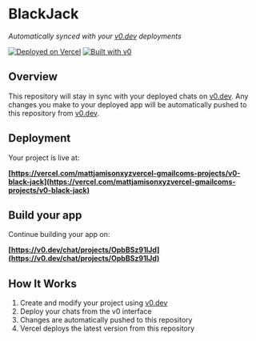# BlackJack

*Automatically synced with your [v0.dev](https://v0.dev) deployments*

[![Deployed on Vercel](https://img.shields.io/badge/Deployed%20on-Vercel-black?style=for-the-badge&logo=vercel)](https://vercel.com/mattjamisonxyzvercel-gmailcoms-projects/v0-black-jack)
[![Built with v0](https://img.shields.io/badge/Built%20with-v0.dev-black?style=for-the-badge)](https://v0.dev/chat/projects/OpbBSz91lJd)

## Overview

This repository will stay in sync with your deployed chats on [v0.dev](https://v0.dev).
Any changes you make to your deployed app will be automatically pushed to this repository from [v0.dev](https://v0.dev).

## Deployment

Your project is live at:

**[https://vercel.com/mattjamisonxyzvercel-gmailcoms-projects/v0-black-jack](https://vercel.com/mattjamisonxyzvercel-gmailcoms-projects/v0-black-jack)**

## Build your app

Continue building your app on:

**[https://v0.dev/chat/projects/OpbBSz91lJd](https://v0.dev/chat/projects/OpbBSz91lJd)**

## How It Works

1. Create and modify your project using [v0.dev](https://v0.dev)
2. Deploy your chats from the v0 interface
3. Changes are automatically pushed to this repository
4. Vercel deploys the latest version from this repository
